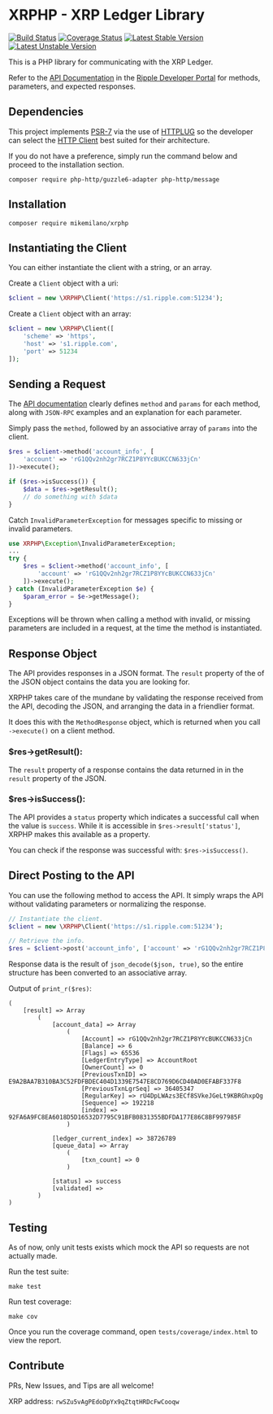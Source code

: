 # XRPHP - XRP Ledger Library

[![Build Status](https://travis-ci.com/mikemilano/xrphp.svg?branch=master)](https://travis-ci.com/mikemilano/xrphp)
[![Coverage Status](https://coveralls.io/repos/github/mikemilano/xrphp/badge.svg?branch=master)](https://coveralls.io/github/mikemilano/xrphp?branch=master)
[![Latest Stable Version](https://poser.pugx.org/matthiasnoback/badges/v/stable.png)](https://packagist.org/packages/matthiasnoback/badges)
[![Latest Unstable Version](https://poser.pugx.org/matthiasnoback/badges/v/unstable.png)](https://packagist.org/packages/matthiasnoback/badges)

This is a PHP library for communicating with the XRP Ledger.

Refer to the [API Documentation](https://developers.ripple.com/rippled-api.html)
in the [Ripple Developer Portal](https://developers.ripple.com/) for methods, parameters, and expected responses.

## Dependencies

This project implements [PSR-7](https://www.php-fig.org/psr/psr-7/) via the use of
[HTTPLUG](http://docs.php-http.org/en/latest/index.html) so the developer can select the
[HTTP Client](http://docs.php-http.org/en/latest/clients.html) best suited for their
architecture.

If you do not have a preference, simply run the command below and proceed to the
installation section.

```
composer require php-http/guzzle6-adapter php-http/message
```

## Installation

```
composer require mikemilano/xrphp
```

## Instantiating the Client

You can either instantiate the client with a string, or an array.

Create a `Client` object with a uri:
```php
$client = new \XRPHP\Client('https://s1.ripple.com:51234');
```

Create a `Client` object with an array:
```php
$client = new \XRPHP\Client([
    'scheme' => 'https',
    'host' => 's1.ripple.com',
    'port' => 51234
]);
```

## Sending a Request

The [API documentation](https://developers.ripple.com/rippled-api.html)
clearly defines `method` and `params` for each method, along with `JSON-RPC` examples 
and an explanation for each parameter.

Simply pass the `method`, followed by an associative array of 
`params` into the client.

```php
$res = $client->method('account_info', [
    'account' => 'rG1QQv2nh2gr7RCZ1P8YYcBUKCCN633jCn'
])->execute();

if ($res->isSuccess()) {
    $data = $res->getResult();
    // do something with $data
}
```

Catch `InvalidParameterException` for messages specific to missing or invalid parameters.
```php
use XRPHP\Exception\InvalidParameterException;
...
try {
    $res = $client->method('account_info', [
        'account' => 'rG1QQv2nh2gr7RCZ1P8YYcBUKCCN633jCn'
    ])->execute();
} catch (InvalidParameterException $e) {
    $param_error = $e->getMessage();
}
```

Exceptions will be thrown when calling a method with invalid, or missing
parameters are included in a request, at the time the method
is instantiated.

## Response Object

The API provides responses in a JSON format. The `result` property
of the of the JSON object contains the data you are looking for.

XRPHP takes care of the mundane by validating the response received
 from the API, decoding the JSON, and arranging the data in a friendlier
 format.
 
It does this with the `MethodResponse` object, which is returned
when you call `->execute()` on a client method.

### $res->getResult(): 

The `result` property of a response contains the data returned
in in the `result` property of the JSON.

### $res->isSuccess():

The API provides a `status` property which indicates a successful
call when the value is `success`. While it is accessible in
`$res->result['status']`, XRPHP makes this available as a property.

You can check if the response was successful with: `$res->isSuccess()`.

## Direct Posting to the API

You can use the following method to access the API. It simply wraps the API without validating
parameters or normalizing the response.

```php
// Instantiate the client.
$client = new \XRPHP\Client('https://s1.ripple.com:51234');

// Retrieve the info.
$res = $client->post('account_info', ['account' => 'rG1QQv2nh2gr7RCZ1P8YYcBUKCCN633jCn']);
```

Response data is the result of `json_decode($json, true)`, so the entire structure
has been converted to an associative array.

Output of `print_r($res)`:
```
(
    [result] => Array
        (
            [account_data] => Array
                (
                    [Account] => rG1QQv2nh2gr7RCZ1P8YYcBUKCCN633jCn
                    [Balance] => 6
                    [Flags] => 65536
                    [LedgerEntryType] => AccountRoot
                    [OwnerCount] => 0
                    [PreviousTxnID] => E9A2BAA7B310BA3C52FDFBDEC404D1339E7547E8CD769D6CD40AD0EFABF337F8
                    [PreviousTxnLgrSeq] => 36405347
                    [RegularKey] => rU4DpLWAzs3ECf8SVkeJGeLt9KBRGhxpQg
                    [Sequence] => 192218
                    [index] => 92FA6A9FC8EA6018D5D16532D7795C91BFB0831355BDFDA177E86C8BF997985F
                )

            [ledger_current_index] => 38726789
            [queue_data] => Array
                (
                    [txn_count] => 0
                )

            [status] => success
            [validated] => 
        )
)
```

## Testing

As of now, only unit tests exists which mock the API so requests are not actually made.

Run the test suite:

```
make test
```

Run test coverage:

```
make cov
```

Once you run the coverage command, open `tests/coverage/index.html` to view the report.

## Contribute

PRs, New Issues, and Tips are all welcome!

XRP address: `rwSZu5vAgPEdoDpYx9qZtqtHRDcFwCooqw`
